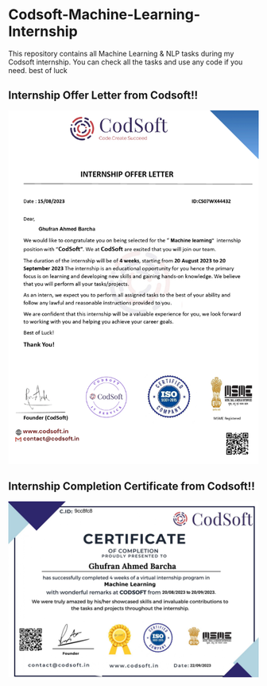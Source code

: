 # Codsoft-Machine-Learning-Internship
This repository contains all Machine Learning & NLP tasks during my Codsoft internship. You can check all the tasks and use any code if you need. best of luck

## Internship Offer Letter from Codsoft!!
![Intership offer letter](https://github.com/GhufranBarcha/Codsoft-Machine-Learning-Internship/blob/main/Codsoft%20intership%20offer%20Letter_page-0001.jpg)

## Internship Completion Certificate from Codsoft!!
![Intership Completion Certificate](https://github.com/GhufranBarcha/Codsoft-Machine-Learning-Internship/blob/main/Codsoft%20internship%20Completion%20Certificate_page-0001.jpg)
